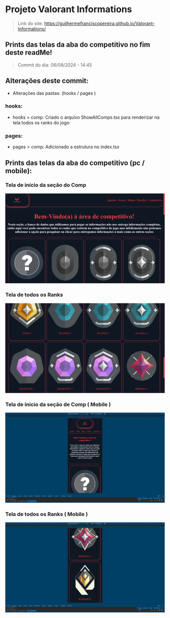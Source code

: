 # Projeto Valorant Informations

> Link do site: <a href="https://guilhermefranciscopereira.github.io/Valorant-Informations/" target="_blank">https://guilhermefranciscopereira.github.io/Valorant-Informations/</a>

## Prints das telas da aba do competitivo no fim deste readMe!

> Commit do dia: 06/08/2024 - 14:45

## Alterações deste commit: 
- Alterações das pastas: (hooks / pages )

### hooks:

- hooks > comp: Criado o arquivo ShowAllComps.tsx para renderizar na tela todos os ranks do jogo

### pages:

- pages > comp: Adicionado a estrutura no index.tsx

## Prints das telas da aba do competitivo (pc / mobile):

### Tela de início da seção do Comp
![Foto da seção de Comp - Primeira versão (PC - Home Page)](./src/assets/compSection-FirstVersion-PC.png)
### Tela de todos os Ranks
![Foto da seção de Ranks - Primeira versão (PC - all ranks)](./src/assets/compSection-FirstVersion-AllRanks-PC.png)
### Tela de início da seção de Comp ( Mobile )
![Foto da seção de Comp - Primeira versão (Mobile - Home Page)](./src/assets/compSection-FirstVersion-Mobile.png)
### Tela de todos os Ranks ( Mobile )
![Foto da seção de Ranks - Primeira versão (Mobile - all Ranks)](./src/assets/compSection-FirstVersion-AllRanks-Mobile.png)